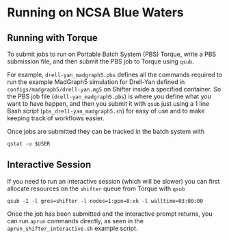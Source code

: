 # Running on NCSA Blue Waters

## Running with Torque

To submit jobs to run on Portable Batch System (PBS) Torque, write a PBS submission file, and then submit the PBS job to Torque using `qsub`.

For example, `drell-yan_madgraph5.pbs` defines all the commands required to run the example MadGraph5 simulation for Drell-Yan defined in `configs/madgraph5/drell-yan.mg5` on Shifter inside a specified container.
So the PBS job file (`drell-yan_madgraph5.pbs`) is where you define what you want to have happen, and then you submit it with `qsub` just using a 1 line Bash script (`pbs_drell-yan_madgraph5.sh`) for easy of use and to make keeping track of workflows easier.

Once jobs are submitted they can be tracked in the batch system with

```console
qstat -u $USER
```

## Interactive Session

If you need to run an interactive session (which will be slower) you can first allocate resources on the `shifter` queue from Torque with `qsub`

```console
qsub -I -l gres=shifter -l nodes=1:ppn=8:xk -l walltime=03:00:00
```

Once the job has been submitted and the interactive prompt returns, you can run `aprun` commands directly, as seen in the `aprun_shifter_interactive.sh` example script.
